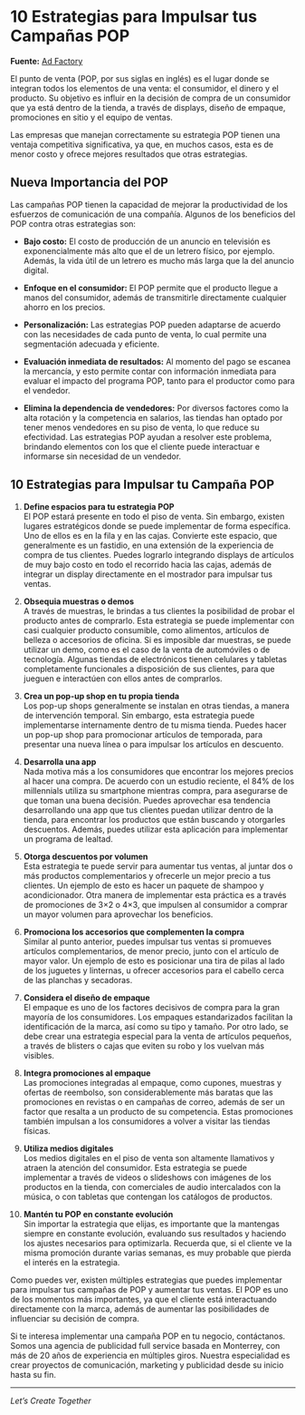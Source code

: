 # 10 Estrategias para Impulsar tus Campañas POP

**Fuente:** [Ad Factory](https://www.adfactory.mx/articulos-de-marketing-y-publicidad/10-estrategias-para-impulsar-tus-campanas-pop/)

El punto de venta (POP, por sus siglas en inglés) es el lugar donde se integran todos los elementos de una venta: el consumidor, el dinero y el producto. Su objetivo es influir en la decisión de compra de un consumidor que ya está dentro de la tienda, a través de displays, diseño de empaque, promociones en sitio y el equipo de ventas.

Las empresas que manejan correctamente su estrategia POP tienen una ventaja competitiva significativa, ya que, en muchos casos, esta es de menor costo y ofrece mejores resultados que otras estrategias.

## Nueva Importancia del POP

Las campañas POP tienen la capacidad de mejorar la productividad de los esfuerzos de comunicación de una compañía. Algunos de los beneficios del POP contra otras estrategias son:

- **Bajo costo:** El costo de producción de un anuncio en televisión es exponencialmente más alto que el de un letrero físico, por ejemplo. Además, la vida útil de un letrero es mucho más larga que la del anuncio digital.

- **Enfoque en el consumidor:** El POP permite que el producto llegue a manos del consumidor, además de transmitirle directamente cualquier ahorro en los precios.

- **Personalización:** Las estrategias POP pueden adaptarse de acuerdo con las necesidades de cada punto de venta, lo cual permite una segmentación adecuada y eficiente.

- **Evaluación inmediata de resultados:** Al momento del pago se escanea la mercancía, y esto permite contar con información inmediata para evaluar el impacto del programa POP, tanto para el productor como para el vendedor.

- **Elimina la dependencia de vendedores:** Por diversos factores como la alta rotación y la competencia en salarios, las tiendas han optado por tener menos vendedores en su piso de venta, lo que reduce su efectividad. Las estrategias POP ayudan a resolver este problema, brindando elementos con los que el cliente puede interactuar e informarse sin necesidad de un vendedor.

## 10 Estrategias para Impulsar tu Campaña POP

1. **Define espacios para tu estrategia POP**  
   El POP estará presente en todo el piso de venta. Sin embargo, existen lugares estratégicos donde se puede implementar de forma específica. Uno de ellos es en la fila y en las cajas. Convierte este espacio, que generalmente es un fastidio, en una extensión de la experiencia de compra de tus clientes. Puedes lograrlo integrando displays de artículos de muy bajo costo en todo el recorrido hacia las cajas, además de integrar un display directamente en el mostrador para impulsar tus ventas.

2. **Obsequia muestras o demos**  
   A través de muestras, le brindas a tus clientes la posibilidad de probar el producto antes de comprarlo. Esta estrategia se puede implementar con casi cualquier producto consumible, como alimentos, artículos de belleza o accesorios de oficina. Si es imposible dar muestras, se puede utilizar un demo, como es el caso de la venta de automóviles o de tecnología. Algunas tiendas de electrónicos tienen celulares y tabletas completamente funcionales a disposición de sus clientes, para que jueguen e interactúen con ellos antes de comprarlos.

3. **Crea un pop-up shop en tu propia tienda**  
   Los pop-up shops generalmente se instalan en otras tiendas, a manera de intervención temporal. Sin embargo, esta estrategia puede implementarse internamente dentro de tu misma tienda. Puedes hacer un pop-up shop para promocionar artículos de temporada, para presentar una nueva línea o para impulsar los artículos en descuento.

4. **Desarrolla una app**  
   Nada motiva más a los consumidores que encontrar los mejores precios al hacer una compra. De acuerdo con un estudio reciente, el 84% de los millennials utiliza su smartphone mientras compra, para asegurarse de que toman una buena decisión. Puedes aprovechar esa tendencia desarrollando una app que tus clientes puedan utilizar dentro de la tienda, para encontrar los productos que están buscando y otorgarles descuentos. Además, puedes utilizar esta aplicación para implementar un programa de lealtad.

5. **Otorga descuentos por volumen**  
   Esta estrategia te puede servir para aumentar tus ventas, al juntar dos o más productos complementarios y ofrecerle un mejor precio a tus clientes. Un ejemplo de esto es hacer un paquete de shampoo y acondicionador. Otra manera de implementar esta práctica es a través de promociones de 3×2 o 4×3, que impulsen al consumidor a comprar un mayor volumen para aprovechar los beneficios.

6. **Promociona los accesorios que complementen la compra**  
   Similar al punto anterior, puedes impulsar tus ventas si promueves artículos complementarios, de menor precio, junto con el artículo de mayor valor. Un ejemplo de esto es posicionar una tira de pilas al lado de los juguetes y linternas, u ofrecer accesorios para el cabello cerca de las planchas y secadoras.

7. **Considera el diseño de empaque**  
   El empaque es uno de los factores decisivos de compra para la gran mayoría de los consumidores. Los empaques estandarizados facilitan la identificación de la marca, así como su tipo y tamaño. Por otro lado, se debe crear una estrategia especial para la venta de artículos pequeños, a través de blisters o cajas que eviten su robo y los vuelvan más visibles.

8. **Integra promociones al empaque**  
   Las promociones integradas al empaque, como cupones, muestras y ofertas de reembolso, son considerablemente más baratas que las promociones en revistas o en campañas de correo, además de ser un factor que resalta a un producto de su competencia. Estas promociones también impulsan a los consumidores a volver a visitar las tiendas físicas.

9. **Utiliza medios digitales**  
   Los medios digitales en el piso de venta son altamente llamativos y atraen la atención del consumidor. Esta estrategia se puede implementar a través de videos o slideshows con imágenes de los productos en la tienda, con comerciales de audio intercalados con la música, o con tabletas que contengan los catálogos de productos.

10. **Mantén tu POP en constante evolución**  
    Sin importar la estrategia que elijas, es importante que la mantengas siempre en constante evolución, evaluando sus resultados y haciendo los ajustes necesarios para optimizarla. Recuerda que, si el cliente ve la misma promoción durante varias semanas, es muy probable que pierda el interés en la estrategia.

Como puedes ver, existen múltiples estrategias que puedes implementar para impulsar tus campañas de POP y aumentar tus ventas. El POP es uno de los momentos más importantes, ya que el cliente está interactuando directamente con la marca, además de aumentar las posibilidades de influenciar su decisión de compra.

Si te interesa implementar una campaña POP en tu negocio, contáctanos. Somos una agencia de publicidad full service basada en Monterrey, con más de 20 años de experiencia en múltiples giros. Nuestra especialidad es crear proyectos de comunicación, marketing y publicidad desde su inicio hasta su fin.

---

*Let’s Create Together*
